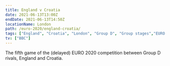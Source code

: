 ```yaml
---
title: England v Croatia
date: 2021-06-13T13:00Z
endDate: 2021-06-13T14:50Z
locationName: London
path: /euro-2020/england-croatia/
tags: ["England", "Croatia", "London", "Group D", "Group stages","EURO 2020"]
tv: ["BBC"]
---
```


The fifth game of the (delayed) EURO 2020 competition between Group D rivals, England and Croatia.